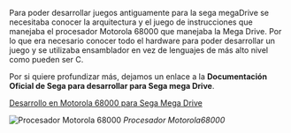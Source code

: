 
Para poder desarrollar juegos antiguamente para la sega megaDrive se necesitaba conocer la arquitectura y el juego de instrucciones que manejaba el procesador Motorola 68000 que manejaba la Mega Drive. Por lo que era necesario conocer todo el hardware para poder desarrollar un juego y se utilizaba ensamblador en vez de lenguajes de más alto nivel como pueden ser C.

Por si quiere profundizar más, dejamos un enlace a la **Documentación Oficial de Sega para desarrollar para Sega mega Drive**.

[Desarrollo en Motorola 68000 para Sega Mega Drive](https://segaretro.org/images/a/a2/Genesis_Software_Manual.pdf)

![Procesador Motorola 68000](https://upload.wikimedia.org/wikipedia/commons/2/28/XC68000.agr.jpg)
*Procesador Motorola68000*